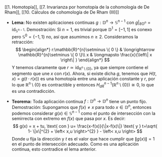 [[1. Homotopía]], [[7. Invarianza por homotopía de la cohomología de De Rham]], [[10. Cálculos de cohomología de De Rham (III)]]

- **Lema:** No existen aplicaciones continuas $g:\mathbb{D}^{n} \longrightarrow \mathbb{S}^{n-1}$ con $g|_{\partial \mathbb{D}^{n}} = \mathop{\mathrm{id}}_{\mathbb{S}^{n-1}}$.
	Demostración: Si $n=1$, es trivial porque $\mathbb{D}^{1}=[-1,1]$ es conexo pero $\mathbb{S}^{0}=\{ -1,1 \}$ no, así que asumimos $n\geq 2$. Consideramos la retracción:$$
\begin{align*}
r:\mathbb{R}^{n}\setminus \{ 0 \} & \longrightarrow \mathbb{R}^{n}\setminus \{ 0 \}\\
x & \longmapsto \frac{x}{\left\| x \right\| }
\end{align*}
$$Y tenemos claramente que $r \simeq \mathop{\mathrm{id}}_{\mathbb{R}^{n}\setminus \{ 0 \}}$, ya que siempre contiene el segmento que une $x$ con $r(x)$. Ahora, si existe dicha $g$, tenemos que $H(t,x)=g(t\cdot r(x))$ es una homotopía entre una aplicación constante y $r$, por lo que $\mathbb{R}^{n} \setminus \{ 0 \}$ es contractible y entonces $H_{dR}^{n-1}(\mathbb{R}^{n}\setminus \{ 0 \})\cong 0$, lo que es una contradicción.

- **Teorema:** Toda aplicación continua $f:\mathbb{D}^{n} \longrightarrow \mathbb{D}^{n}$ tiene un punto fijo.
	Demostración: Supongamos que $f(x)\neq x$ para todo $x \in \mathbb{D}^{n}$, entonces podemos considerar $g(x)\in \mathbb{S}^{n-1}$ como el punto de intersección con la semirrecta con extremo en $f(x)$ que pasa por $x$. Es decir:$$
g(x) = x + tu, \text{ con } u= \frac{x-f(x)}{\|x-f(x)\|} \text{ y } t=\sqrt{ 1- \|x\|^{2} + \left< x,u \right>^{2}    } - \left< x,u \right> 
$$Donde $u$ fija la dirección y $t$ es el valor que hace cumplir que $\|g(x)\|=1$ en el punto de intersección adecuado. Como es una aplicación continua, esto contradice el lema anterior.